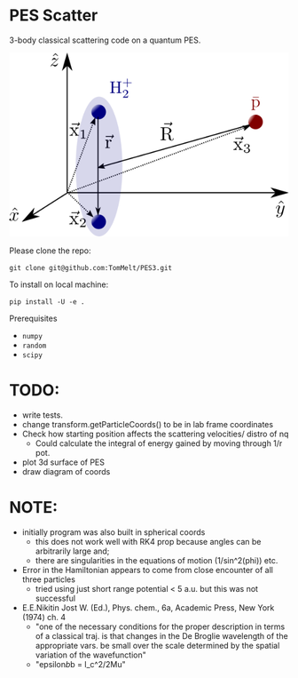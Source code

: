 PES Scatter
===========

3-body classical scattering code on a quantum PES.

![Schematic](img/Schematic.png)

Please clone the repo:

    git clone git@github.com:TomMelt/PES3.git

To install on local machine:

    pip install -U -e .

Prerequisites
* ```numpy```
* ```random```
* ```scipy```

TODO:
====
* write tests.
* change transform.getParticleCoords() to be in lab frame coordinates
* Check how starting position affects the scattering velocities/ distro of nq
    * Could calculate the integral of energy gained by moving through 1/r pot.
* plot 3d surface of PES
* draw diagram of coords

NOTE:
=====
* initially program was also built in spherical coords
    - this does not work well with RK4 prop because angles can be arbitrarily large and;
    - there are singularities in the equations of motion (1/sin^2(phi)) etc.
* Error in the Hamiltonian appears to come from close encounter of all three particles
    - tried using just short range potential < 5 a.u. but this was not successful
* E.E.Nikitin Jost W. (Ed.), Phys. chem., 6a, Academic Press, New York (1974) ch. 4
    - "one of the necessary conditions for the proper description in terms of a classical traj. is that changes in the De Broglie wavelength of the appropriate vars. be small over the scale determined by the spatial variation of the wavefunction"
    - "epsilon*b*b = l_c^2/2Mu" 

